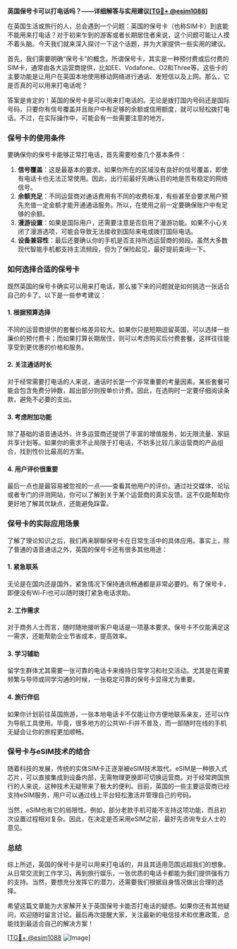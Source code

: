 **英国保号卡可以打电话吗？——详细解答与实用建议[[TG💪+ @esim1088](https://t.me/s/esim1088)]**

在英国生活或旅行的人，总会遇到一个问题：英国的保号卡（也称SIM卡）到底能不能用来打电话？对于初来乍到的游客或者长期居住者来说，这个问题可能让人摸不着头脑。今天我们就来深入探讨一下这个话题，并为大家提供一些实用的建议。

首先，我们需要明确“保号卡”的概念。所谓保号卡，其实是一种预付费或后付费的SIM卡，通常由各大运营商提供，比如EE、Vodafone、O2和Three等。这些卡的主要功能是让用户在英国本地使用移动网络进行通话、发短信以及上网。那么，它是否真的可以用来打电话呢？

答案是肯定的！英国的保号卡是可以用来打电话的。无论是拨打国内号码还是国际号码，只要你有信号覆盖并且账户中有足够的余额或信用额度，就可以轻松拨打电话。不过，在实际操作中，可能会有一些需要注意的地方。

### **保号卡的使用条件**
要确保你的保号卡能够正常打电话，首先需要检查几个基本条件：
1. **信号覆盖**：这是最基本的要求。如果你所在的区域没有良好的信号覆盖，即使有电话卡也无法正常使用。因此，出行前最好先确认目的地是否有稳定的网络信号。
2. **余额充足**：不同运营商对通话费用有不同的收费标准，有些甚至会要求用户预先充值一定金额才能开通通话服务。所以，在使用之前一定要确保账户中有足够的余额。
3. **漫游设置**：如果是国际用户，还需要注意是否启用了漫游功能。如果不小心关闭了漫游选项，可能会导致无法接收到国际来电或拨打国际电话。
4. **设备兼容性**：最后还要确认你的手机是否支持所选运营商的频段。虽然大多数现代智能手机都支持主流频段，但为了保险起见，最好提前查询一下。

### **如何选择合适的保号卡**
既然英国的保号卡确实可以用来打电话，那么接下来的问题就是如何挑选一张适合自己的卡了。以下是一些参考建议：

#### **1. 根据预算选择**
不同的运营商提供的套餐价格差异较大。如果你只是短期逗留英国，可以选择一些廉价的预付费卡；而如果打算长期居住，则可以考虑购买后付费套餐，这样往往能享受到更优惠的价格和服务。

#### **2. 关注通话时长**
对于经常需要打电话的人来说，通话时长是一个非常重要的考量因素。某些套餐可能会包含免费分钟数，超出部分则按单价计费。因此，在选购时一定要仔细阅读条款，避免不必要的支出。

#### **3. 考虑附加功能**
除了基础的语音通话外，许多运营商还提供了丰富的增值服务，如无限流量、家庭共享计划等。如果你的需求不止局限于打电话，不妨多比较几家运营商的产品组合，找到性价比最高的方案。

#### **4. 用户评价很重要**
最后一点也是最容易被忽视的一点——查看其他用户的评价。通过社交媒体、论坛或者专门的评测网站，你可以了解到关于某个运营商的真实反馈。这不仅能帮助你更好地了解其优缺点，还能避免踩雷。

### **保号卡的实际应用场景**
了解了理论知识之后，我们再来聊聊保号卡在日常生活中的具体应用。事实上，除了普通的语音通话之外，英国的保号卡还有很多其他用途：

#### **1. 紧急联系**
无论是在国内还是国外，紧急情况下保持通讯畅通都是非常必要的。有了保号卡，即便没有Wi-Fi也可以随时拨打紧急电话求助。

#### **2. 工作需求**
对于商务人士而言，随时随地接听客户电话是一项基本要求。保号卡不仅能满足这一需求，还能帮助企业节省成本，提高效率。

#### **3. 学习辅助**
留学生群体尤其需要一张可靠的电话卡来维持日常学习和社交活动。尤其是在需要频繁与导师或同学沟通的时候，一张稳定可靠的保号卡显得尤为重要。

#### **4. 旅行伴侣**
如果你计划前往英国旅游，一张本地电话卡不仅能让你方便地联系亲友，还可以作为导航工具使用。毕竟，很多地方的公共Wi-Fi并不普及，而一部随时在线的手机无疑会让你的旅程更加顺畅。

### **保号卡与eSIM技术的结合**
随着科技的发展，传统的实体SIM卡正逐渐被eSIM技术取代。eSIM是一种嵌入式芯片，可以直接集成到设备内部，无需物理更换即可切换运营商。对于经常跨国旅行的人来说，这种技术无疑带来了极大的便利。目前，英国的一些主要运营商已经支持eSIM服务，用户可以通过线上平台轻松激活并管理自己的号码。

当然，eSIM也有它的局限性。例如，部分老款手机可能不支持这项功能，而且初次设置过程相对复杂。因此，在决定是否采用eSIM之前，最好先咨询专业人士的意见。

### **总结**
综上所述，英国的保号卡是可以用来打电话的，并且其适用范围远超我们的想象。从日常交流到工作学习，再到旅行娱乐，一张优质的电话卡都能为我们提供强有力的支持。当然，要想充分发挥它的潜力，还需要我们根据自身情况做出合理的选择。

希望这篇文章能为大家解开关于英国保号卡能否打电话的疑惑。如果你还有其他疑问，欢迎随时留言讨论。最后再次提醒大家，关注最新的电信技术和优惠政策，总能找到最适合自己的解决方案！

[[TG💪+ @esim1088](https://t.me/s/esim1088) ![Image](https://i.postimg.cc/4NQfJmqS/Snipaste-2025-05-13-00-14-12.png)]